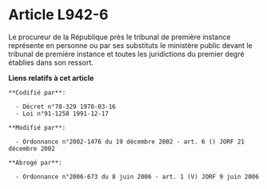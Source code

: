 # Article L942-6

Le procureur de la République près le tribunal de première instance représente en personne ou par ses substituts le ministère
public devant le tribunal de première instance et toutes les juridictions du premier degré établies dans son ressort.

**Liens relatifs à cet article**

	**Codifié par**:

	  - Décret n°78-329 1978-03-16
	  - Loi n°91-1258 1991-12-17

	**Modifié par**:

	  - Ordonnance n°2002-1476 du 19 décembre 2002 - art. 6 () JORF 21 décembre 2002

	**Abrogé par**:

	  - Ordonnance n°2006-673 du 8 juin 2006 - art. 1 (V) JORF 9 juin 2006
